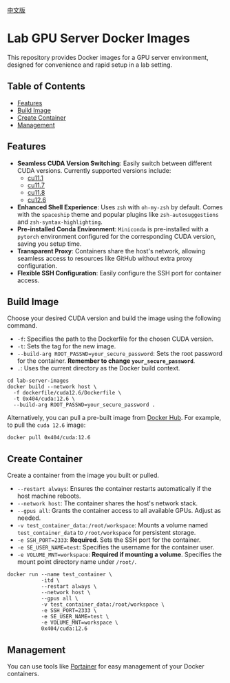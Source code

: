 [中文版](README.zh.md)

# Lab GPU Server Docker Images

This repository provides Docker images for a GPU server environment, designed for convenience and rapid setup in a lab setting.

## Table of Contents

- [Features](#features)
- [Build Image](#build-image)
- [Create Container](#create-container)
- [Management](#management)

## Features

- **Seamless CUDA Version Switching**: Easily switch between different CUDA versions. Currently supported versions include:
  - [cu11.1](https://hub.docker.com/r/nvidia/cuda/tags?page=1&name=11.1)
  - [cu11.7](https://hub.docker.com/r/nvidia/cuda/tags?page=1&name=11.7)
  - [cu11.8](https://hub.docker.com/r/nvidia/cuda/tags?page=1&name=11.8)
  - [cu12.6](https://hub.docker.com/r/nvidia/cuda/tags?page=1&name=12.6)
- **Enhanced Shell Experience**: Uses `zsh` with `oh-my-zsh` by default. Comes with the `spaceship` theme and popular plugins like `zsh-autosuggestions` and `zsh-syntax-highlighting`.
- **Pre-installed Conda Environment**: `Miniconda` is pre-installed with a `pytorch` environment configured for the corresponding CUDA version, saving you setup time.
- **Transparent Proxy**: Containers share the host's network, allowing seamless access to resources like GitHub without extra proxy configuration.
- **Flexible SSH Configuration**: Easily configure the SSH port for container access.

## Build Image

Choose your desired CUDA version and build the image using the following command.

- `-f`: Specifies the path to the Dockerfile for the chosen CUDA version.
- `-t`: Sets the tag for the new image.
- `--build-arg ROOT_PASSWD=your_secure_password`: Sets the root password for the container. **Remember to change `your_secure_password`**.
- `.`: Uses the current directory as the Docker build context.

```shell
cd lab-server-images
docker build --network host \
  -f dockerfile/cuda12.6/Dockerfile \
  -t 0x404/cuda:12.6 \
  --build-arg ROOT_PASSWD=your_secure_password .
```

Alternatively, you can pull a pre-built image from [Docker Hub](https://hub.docker.com/repository/docker/0x404/cuda). For example, to pull the `cuda 12.6` image:

```shell
docker pull 0x404/cuda:12.6
```

## Create Container

Create a container from the image you built or pulled.

- `--restart always`: Ensures the container restarts automatically if the host machine reboots.
- `--network host`: The container shares the host's network stack.
- `--gpus all`: Grants the container access to all available GPUs. Adjust as needed.
- `-v test_container_data:/root/workspace`: Mounts a volume named `test_container_data` to `/root/workspace` for persistent storage.
- `-e SSH_PORT=2333`: **Required**. Sets the SSH port for the container.
- `-e SE_USER_NAME=test`: Specifies the username for the container user.
- `-e VOLUME_MNT=workspace`: **Required if mounting a volume**. Specifies the mount point directory name under `/root/`.

```shell
docker run --name test_container \
           -itd \
           --restart always \
           --network host \
           --gpus all \
           -v test_container_data:/root/workspace \
           -e SSH_PORT=2333 \
           -e SE_USER_NAME=test \
           -e VOLUME_MNT=workspace \
           0x404/cuda:12.6
```

## Management

You can use tools like [Portainer](https://github.com/portainer/portainer) for easy management of your Docker containers. 